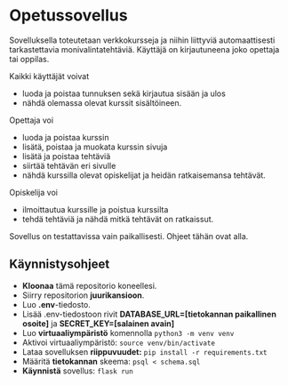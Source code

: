 # Opetussovellus

Sovelluksella toteutetaan verkkokursseja ja niihin liittyviä automaattisesti tarkastettavia monivalintatehtäviä. Käyttäjä on kirjautuneena joko opettaja tai oppilas.

Kaikki käyttäjät voivat
- luoda ja poistaa tunnuksen sekä kirjautua sisään ja ulos
- nähdä olemassa olevat kurssit sisältöineen.

Opettaja voi
- luoda ja poistaa kurssin
- lisätä, poistaa ja muokata kurssin sivuja
- lisätä ja poistaa tehtäviä
- siirtää tehtävän eri sivulle
- nähdä kurssilla olevat opiskelijat ja heidän ratkaisemansa tehtävät.

Opiskelija voi
- ilmoittautua kurssille ja poistua kurssilta
- tehdä tehtäviä ja nähdä mitkä tehtävät on ratkaissut.

Sovellus on testattavissa vain paikallisesti. Ohjeet tähän ovat alla.

## Käynnistysohjeet

- **Kloonaa** tämä repositorio koneellesi.
- Siirry repositorion **juurikansioon**.
- Luo **.env**-tiedosto.
- Lisää .env-tiedostoon rivit **DATABASE_URL=[tietokannan paikallinen osoite]** ja **SECRET_KEY=[salainen avain]**
- Luo **virtuaaliympäristö** komennolla `python3 -m venv venv`
- Aktivoi virtuaaliympäristö: `source venv/bin/activate`
- Lataa sovelluksen **riippuvuudet:** `pip install -r requirements.txt`
- Määritä **tietokannan** skeema: `psql < schema.sql`
- **Käynnistä** sovellus: `flask run`

